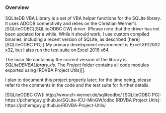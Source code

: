 ### Overview

SQLiteDB VBA Library is a set of VBA helper functions for the SQLite library. It uses ADODB connectivity and relies on the Christian Werner's [SQLiteODBC][SQLiteODBC CW] driver. (Please note that the driver has not been updated for a while. While it should work, I use custom compiled binaries, including a recent version of SQLite, as described [here][SQLiteODBC PG].) My primary development environment is Excel XP/2002 x32, but I also run the test suite on Excel 2016 x64.

The main file containing the current version of the library is *SQLiteDBVBALibrary.xls*. The *Project* folder contains all code modules exported using [RDVBA Project Utils][].

I plan to document this project properly later; for the time being, please refer to the comments in the code and the test suite for further details.



<!-- References --!>

[SQLiteODBC CW]: http://www.ch-werner.de/sqliteodbc/
[SQLiteODBC PG]: https://pchemguy.github.io/SQLite-ICU-MinGW/odbc
[RDVBA Project Utils]: https://pchemguy.github.io/RDVBA-Project-Utils/
